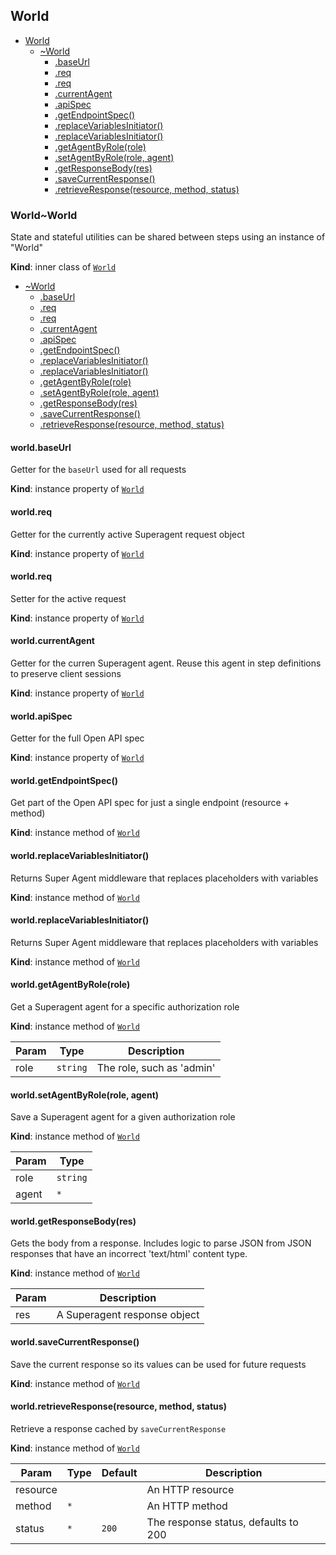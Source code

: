 <a name="module_World"></a>

## World

* [World](#module_World)
    * [~World](#module_World..World)
        * [.baseUrl](#module_World..World+baseUrl)
        * [.req](#module_World..World+req)
        * [.req](#module_World..World+req)
        * [.currentAgent](#module_World..World+currentAgent)
        * [.apiSpec](#module_World..World+apiSpec)
        * [.getEndpointSpec()](#module_World..World+getEndpointSpec)
        * [.replaceVariablesInitiator()](#module_World..World+replaceVariablesInitiator)
        * [.replaceVariablesInitiator()](#module_World..World+replaceVariablesInitiator)
        * [.getAgentByRole(role)](#module_World..World+getAgentByRole)
        * [.setAgentByRole(role, agent)](#module_World..World+setAgentByRole)
        * [.getResponseBody(res)](#module_World..World+getResponseBody)
        * [.saveCurrentResponse()](#module_World..World+saveCurrentResponse)
        * [.retrieveResponse(resource, method, status)](#module_World..World+retrieveResponse)

<a name="module_World..World"></a>

### World~World
State and stateful utilities can be shared between steps using an instance of "World"

**Kind**: inner class of [<code>World</code>](#module_World)  

* [~World](#module_World..World)
    * [.baseUrl](#module_World..World+baseUrl)
    * [.req](#module_World..World+req)
    * [.req](#module_World..World+req)
    * [.currentAgent](#module_World..World+currentAgent)
    * [.apiSpec](#module_World..World+apiSpec)
    * [.getEndpointSpec()](#module_World..World+getEndpointSpec)
    * [.replaceVariablesInitiator()](#module_World..World+replaceVariablesInitiator)
    * [.replaceVariablesInitiator()](#module_World..World+replaceVariablesInitiator)
    * [.getAgentByRole(role)](#module_World..World+getAgentByRole)
    * [.setAgentByRole(role, agent)](#module_World..World+setAgentByRole)
    * [.getResponseBody(res)](#module_World..World+getResponseBody)
    * [.saveCurrentResponse()](#module_World..World+saveCurrentResponse)
    * [.retrieveResponse(resource, method, status)](#module_World..World+retrieveResponse)

<a name="module_World..World+baseUrl"></a>

#### world.baseUrl
Getter for the `baseUrl` used for all requests

**Kind**: instance property of [<code>World</code>](#module_World..World)  
<a name="module_World..World+req"></a>

#### world.req
Getter for the currently active Superagent request object

**Kind**: instance property of [<code>World</code>](#module_World..World)  
<a name="module_World..World+req"></a>

#### world.req
Setter for the active request

**Kind**: instance property of [<code>World</code>](#module_World..World)  
<a name="module_World..World+currentAgent"></a>

#### world.currentAgent
Getter for the curren Superagent agent.
Reuse this agent in step definitions to preserve client sessions

**Kind**: instance property of [<code>World</code>](#module_World..World)  
<a name="module_World..World+apiSpec"></a>

#### world.apiSpec
Getter for the full Open API spec

**Kind**: instance property of [<code>World</code>](#module_World..World)  
<a name="module_World..World+getEndpointSpec"></a>

#### world.getEndpointSpec()
Get part of the Open API spec for just a single endpoint (resource + method)

**Kind**: instance method of [<code>World</code>](#module_World..World)  
<a name="module_World..World+replaceVariablesInitiator"></a>

#### world.replaceVariablesInitiator()
Returns Super Agent middleware that replaces placeholders with
variables

**Kind**: instance method of [<code>World</code>](#module_World..World)  
<a name="module_World..World+replaceVariablesInitiator"></a>

#### world.replaceVariablesInitiator()
Returns Super Agent middleware that replaces placeholders with
variables

**Kind**: instance method of [<code>World</code>](#module_World..World)  
<a name="module_World..World+getAgentByRole"></a>

#### world.getAgentByRole(role)
Get a Superagent agent for a specific authorization role

**Kind**: instance method of [<code>World</code>](#module_World..World)  

| Param | Type | Description |
| --- | --- | --- |
| role | <code>string</code> | The role, such as 'admin' |

<a name="module_World..World+setAgentByRole"></a>

#### world.setAgentByRole(role, agent)
Save a Superagent agent for a given authorization role

**Kind**: instance method of [<code>World</code>](#module_World..World)  

| Param | Type |
| --- | --- |
| role | <code>string</code> | 
| agent | <code>\*</code> | 

<a name="module_World..World+getResponseBody"></a>

#### world.getResponseBody(res)
Gets the body from a response. Includes logic to parse
JSON from JSON responses that have an incorrect 'text/html' content type.

**Kind**: instance method of [<code>World</code>](#module_World..World)  

| Param | Description |
| --- | --- |
| res | A Superagent response object |

<a name="module_World..World+saveCurrentResponse"></a>

#### world.saveCurrentResponse()
Save the current response so its values can be used for future requests

**Kind**: instance method of [<code>World</code>](#module_World..World)  
<a name="module_World..World+retrieveResponse"></a>

#### world.retrieveResponse(resource, method, status)
Retrieve a response cached by `saveCurrentResponse`

**Kind**: instance method of [<code>World</code>](#module_World..World)  

| Param | Type | Default | Description |
| --- | --- | --- | --- |
| resource |  |  | An HTTP resource |
| method | <code>\*</code> |  | An HTTP method |
| status | <code>\*</code> | <code>200</code> | The response status, defaults to 200 |

